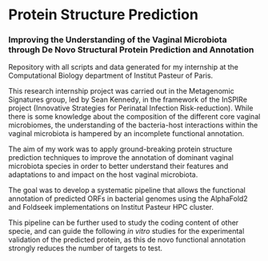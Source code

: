 # Protein Structure Prediction
### Improving the Understanding of the Vaginal Microbiota through De Novo Structural Protein Prediction and Annotation
Repository with all scripts and data generated for my internship at the Computational Biology department of Institut Pasteur of Paris. </p></p>

This research internship project was carried out in the Metagenomic Signatures group, led by Sean Kennedy, in the framework of the InSPIRe project (Innovative Strategies for Perinatal Infection Risk-reduction).
While there is some knowledge about the composition of the different core vaginal microbiomes, the understanding of the bacteria-host interactions within the vaginal microbiota is hampered by an incomplete functional annotation. </p>
The aim of my work was to apply ground-breaking protein structure prediction techniques to improve the annotation of dominant vaginal microbiota species in order to better understand their features and adaptations to and impact on the host vaginal microbiota. </p>
The goal was to develop a systematic pipeline that allows the functional annotation of predicted ORFs in bacterial genomes using the AlphaFold2 and Foldseek implementations on Institut Pasteur HPC cluster. </p>
This pipeline can be further used to study the coding content of other specie, and can guide the following <i>in vitro</i> studies for the experimental validation of the predicted protein, as this de novo functional annotation strongly reduces the number of targets to test.  

